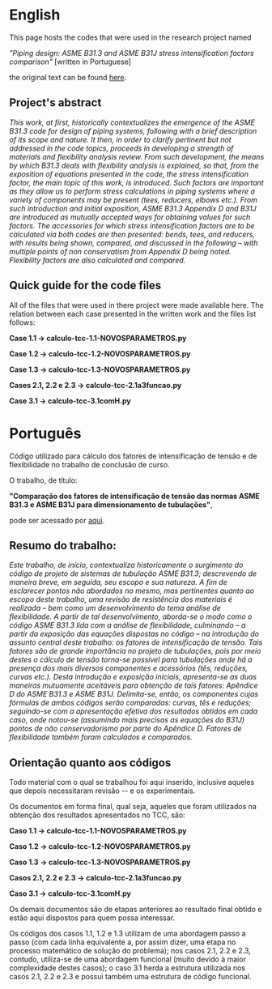 # English
This page hosts the codes that were used in the research project named

*"Piping design: ASME B31.3 and ASME B31J stress intensification factors comparison"* [written in Portuguese]

the original text can be found [here](https://www.researchgate.net/publication/357299413_Comparacao_dos_fatores_de_intensificacao_de_tensao_das_normas_ASME_B313_e_ASME_B31J_para_dimensionamento_de_tubulacoes?channel=doi&linkId=61c529c8da5d105e55f23292&showFulltext=true).

## Project's abstract

*This work, at first, historically contextualizes the emergence of the ASME B31.3 code for design of piping systems, following with a brief description of its scope and nature. It then, in order to clarify pertinent but not addressed in the code topics, proceeds in developing a strength of materials and flexibility analysis review. From such development, the means by which B31.3 deals with flexibility analysis is explained, so that, from the exposition of equations presented in the code, the stress intensification factor, the main topic of this work, is introduced. Such factors are important as they allow us to perform stress calculations in piping systems where a variety of components may be present (tees, reducers, elbows etc.). From such introduction and initial exposition, ASME B31.3 Appendix D and B31J are introduced as mutually accepted ways for obtaining values for such factors. The accessories for which stress intensification factors are to be calculated via both codes are then presented: bends, tees, and reducers, with results being shown, compared, and discussed in the following – with multiple points of non conservatism from Appendix D being noted. Flexibility factors are also calculated and compared.*

## Quick guide for the code files

All of the files that were used in there project were made available here. The relation between each case presented in the written work and the files list follows:

**Case 1.1 -> calculo-tcc-1.1-NOVOSPARAMETROS.py**

**Case 1.2 -> calculo-tcc-1.2-NOVOSPARAMETROS.py**

**Case 1.3 -> calculo-tcc-1.3-NOVOSPARAMETROS.py**

**Cases 2.1, 2.2 e 2.3 -> calculo-tcc-2.1a3funcao.py**

**Case 3.1 -> calculo-tcc-3.1comH.py**


# Português
Código utilizado para cálculo dos fatores de intensificação de tensão e de flexibilidade no trabalho de conclusão de curso.

O trabalho, de título:

**"Comparação dos fatores de intensificação de tensão das normas ASME B31.3 e ASME B31J para dimensionamento de tubulações"**, 

pode ser acessado por [aqui](https://www.researchgate.net/publication/357299413_Comparacao_dos_fatores_de_intensificacao_de_tensao_das_normas_ASME_B313_e_ASME_B31J_para_dimensionamento_de_tubulacoes?channel=doi&linkId=61c529c8da5d105e55f23292&showFulltext=true).

## Resumo do trabalho:

*Este trabalho, de início, contextualiza historicamente o surgimento do código de projeto de sistemas de tubulação ASME B31.3; descrevendo de maneira breve, em seguida, seu escopo e sua natureza. A fim de esclarecer pontos não abordados no mesmo, mas pertinentes quanto ao escopo deste trabalho, uma revisão de resistência dos materiais é realizada – bem como um desenvolvimento do tema análise de flexibilidade. A partir de tal desenvolvimento, aborda-se o modo como o código ASME B31.3 lida com a análise de flexibilidade, culminando – a partir da exposição das equações dispostas no código – na introdução do assunto central deste trabalho: os fatores de intensificação de tensão. Tais fatores são de grande importância no projeto de tubulações, pois por meio destes o cálculo de tensão torna-se possível para tubulações onde há a presença dos mais diversos componentes e acessórios (tês, reduções, curvas etc.). Desta introdução e exposição iniciais, apresenta-se as duas maneiras mutuamente aceitáveis para obtenção de tais fatores: Apêndice D do ASME B31.3 e ASME B31J. Delimita-se, então, os componentes cujas fórmulas de ambos códigos serão comparadas: curvas, tês e reduções; seguindo-se com a apresentação efetiva dos resultados obtidos em cada caso, onde notou-se (assumindo mais precisas as equações do B31J) pontos de não conservadorismo por parte do Apêndice D. Fatores de flexibilidade também foram calculados e comparados.*

## Orientação quanto aos códigos

Todo material com o qual se trabalhou foi aqui inserido, inclusive aqueles que depois necessitaram revisão -- e os experimentais.

Os documentos em forma final, qual seja, aqueles que foram utilizados na obtenção dos resultados apresentados no TCC, são:

**Caso 1.1 -> calculo-tcc-1.1-NOVOSPARAMETROS.py**

**Caso 1.2 -> calculo-tcc-1.2-NOVOSPARAMETROS.py**

**Caso 1.3 -> calculo-tcc-1.3-NOVOSPARAMETROS.py**

**Casos 2.1, 2.2 e 2.3 -> calculo-tcc-2.1a3funcao.py**

**Caso 3.1 -> calculo-tcc-3.1comH.py**


Os demais documentos são de etapas anteriores ao resultado final obtido e estão aqui dispostos para quem possa interessar.

Os códigos dos casos 1.1, 1.2 e 1.3 utilizam de uma abordagem passo a passo (com cada linha equivalente a, por assim dizer, uma etapa no processo mateḿático de solução do problema); nos casos 2.1, 2.2 e 2.3, contudo, utiliza-se de uma abordagem funcional (muito devido à maior complexidade destes casos); o caso 3.1 herda a estrutura utilizada nos casos 2.1, 2.2 e 2.3 e possui também uma estrutura de código funcional.
